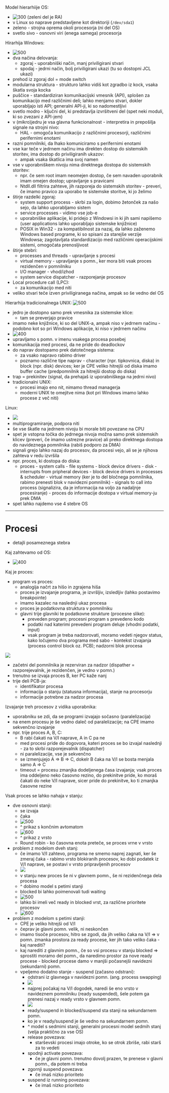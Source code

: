 Model hierarhiije OS:
- ![300](Pasted%20image%2020240304134816.png) (zeleni del je RA)
- v Linux so naprave predstavljene kot direktoriji (`/dev/sda1`)
- zeleno - strojna oprema okoli procesorja (ni del OS)
- svetlo sivo - osnovni viri (enega samega) procesorja

Hirarhija Windows:
- ![500](Pasted%20image%2020240304135423.png)
- dva načina delovanja:
	- zgoraj - uporabniški način, manj priviligirani stvari
	- spodaj - jedrni način, bolj priviligirani ukazi (tu so dostopni JCL ukazi)
- prehod iz zgoraj dol = mode switch
- modularna struktura - strukturo lahko vidiš kot zgradbo iz kock, vsaka škatla svoja kocka
- puščice - standardiziran komunikacijski vmesnik (API), splošen za komunikacijo med različnimi deli; lahko menjamo stvari, dokler uporabljajo isti API; generalni API-ji, ki so nadomestljivi
- svetlo modro - ključni del, ki predstavlja izvršitveni del (spet neki moduli, ki so zvezani z API-jem)
- v (mikro)jedru je vsa glavna funkcionalnost - interpretira in prepošilja signale na strojni nivo:
	- HAL - omogoča komunikacijo z različnimi procesorji, različnimi perifernimi enotami
- razni pomnilniki, da lhako komuniciramo s perifernimi enotami
- vse kar teče v jedrnem načinu ima direkten dostop do sistemskih storitev, ima dostop do priviligiranih ukazov:
	- ampak vsaka škatlica ima svoj namen
- vse v uporabniškem nivoju nima direktnega dostopa do sistemskih storitev:
	- npr. če sem root imam neomejen dostop, če sem navaden uporabnik imam omejen dostop; upravljanje s pravicami
	- Ntdll.dll filtrira zahteve, jih razporeja do sistemskih storitev - preveri, če imamo pravico za uporabo te sistemske storitve, ki jo želimo
- štirje razdelki zgoraj:
	- system support process - skrbi za login, dobimo žetonček za našo sejo, da lahko uporabljamo sistem
	- service processes - vidimo vse job-e
	- uporabniške aplikacije, ki pridejo z Windowsi in ki jih sami napišemo (user applications lahko uporabljajo sistemske knjižnice)
	- POSIX in Win32 - za kompatibilnost za nazaj, da lahko zaženemo Windows based programe, ki so spisani za starejše verzije Windowsa; zagotavljata standardizacijo med različnimi operacijskimi sistemi, omogočata prenosljivost
- štirje stebri:
	- processes and threads - upravljanje s procesi
	- virtual memory - upravljanje s pomn., ker mora biti vsak proces rezidenčen v pomnilniku
	- I/O manager - vhod/izhod
	- system service dispatcher - razporejanje procesov
- Local procedure call (LPC):
	- za komunikacijo med niti
- veliko stvari teče izven priviligiranega načina, ampak so še vedno del OS

Hierarhija tradicionalnega UNIX:
![500](Pasted%20image%2020240304143135.png)
- jedro je dostopno samo prek vmesnika za sistemske klice:
	- tam se preverjajo pravice
- imamo neke knjižnice, ki so del UNIX-a, ampak niso v jedrnem načinu - podobno kot so pri Windows aplikacije, ki niso v jedrnem načinu
- ![400](Pasted%20image%2020240304143510.png)
- upravljamo s pomn. v imenu vsakega procesa posebej
- komunikacija med procesi, da ne pride do deadlockov
- do naprav dostopamo prek datotečnega sistema:
	- za vsako napravo rabimo driver
	- poznamo različne tipe naprav - character (npr. tipkovnica, diska) in block (npr. disk) devices; ker je CPE veliko hitrejši od diska imamo buffer cache (predpomnilnik za hitrejši dostop do diska)
- trap = prekinitev (signal, da prehajaš iz uporabniškega na jedrni nivo)
- tradicionalni UNIX:
	- procesi imajo eno nit, nimamo thread managerja
	- moderni UNIX te omejitve nima (kot pri Windows imamo lahko procese z več niti)

Linux:
- ![](Pasted%20image%2020240304144141.png)
- multiprogramiranje, podpora niti
- še vse škatle na jedrnem nivoju bi morale biti povezane na CPU
- spet je vstopna točka do jedrnega nivoja možna samo prek sistemskih klicev (preveri, če imamo ustrezne pravice) ali preko direktnega dostopa do navideznega pomnilnika (rabiš podporo za DMA)
- signali grejo lahko nazaj do procesov, da procesi vejo, ali se je njihova zahteva v redu izvršila
- npr. proces, ki dostopa do diska:
	- proces - system calls - file systems - block device drivers - disk - interrupts from pripheral devices - block device drivers in processes & scheduler - virtual memory (ker je to del bločnega pomnilnika, rabimo prenesti blok v navidezni pomnilnik) - signals to call into process (signalizira, da je informacija na voljo za nadaljnje procesiranje) - proces do informacije dostopa v virtual memory-ju prek DMA
- spet lahko najdemo vse 4 stebre OS

---
# Procesi
- detajli posameznega stebra

Kaj zahtevamo od OS:
- ![400](Pasted%20image%2020240304145113.png)

Kaj je proces:
- program vs proces:
	- analogija načrt za hišo in zgrajena hiša
	- proces je izvajanje programa, je izvršljiv, izsledljiv (lahko postavimo breakpointe)
	- imamo kazalec na naslednji ukaz procesa
	- proces je podatkovna struktura v pomnilniku
	- glavni trije glavniki te podatkovne strukture (procesne slike):
		- preveden program; procesni program s prevedeno kodo
		- podatki nad katerimi prevedeni program deluje (vhodni podatki, input)
		- vsak program je treba nadzorovati, moramo vedeti njegov status, kako ločujemo dva programa med sabo - kontekst izvajanja (process control block oz. PCB); nadzorni blok procesa

![](Pasted%20image%2020240304145736.png)
- začetni del pomnilnika je rezerviran za nadzor (dispather = razporejevalnik, je rezidenčen, je vedno v pomn.)
- trenutno se izvaja proces B, ker PC kaže nanj
- trije deli PCB-ja:
	- identifikator procesa
	- informacija o stanju (statusna informacija), stanje na procesorju
	- informacije potrebne za nadzor procesa

Izvajanje treh procesov z vidika uporabnika:
- uporabniku se zdi, da se programi izvajajo sočasno (paralelizacija)
- na enem procesu je še vedno daleč od paralelizacije; na CPE imamo sekvenčno izvajanje
- npr. trije proces A, B, C:
	- B rabi čakati na V/I naprave, A in C pa ne
	- med procesi pride do dogovora, kateri proces se bo izvajal naslednji - za to skrbi razporejevalnik (dispatcher)
	- ni paralelizacije, vse je sekvenčno
	- se izmenjujejo A => B => C, dokelr B čaka na V/I se bosta menjala samo A => C
	- timeout = procesu zmanjka dodeljenega časa izvajanja; vsak proces ima oddeljeno neko časovno rezino, do prekinitve pride, ko moraš čakati do neke V/I naprave, sicer pride do prekinitve, ko ti zmanjka časovne rezine

Vsak proces se lahko nahaja v stanju:
- dve osnovni stanji:
	- se izvaja
	- čaka
	- ![500](Pasted%20image%2020240304152626.png)
	- ^ prikaz s končnim avtomatom
	- ![600](Pasted%20image%2020240304152803.png)
	- ^ prikaz z vrsto
	- Round robin - ko časovna enota preteče, se proces vrne v vrsto
- problem z modelom dveh stanj:
	- če imamo V/I zahtevo, programa ne smemo naprej zagnati, ker še zmeraj čaka - rabimo vrsto blokiranih procesov, ko dobi podatek iz V/I naprave, se postavi v vrsto pripravljenih procesov
	- ![](Pasted%20image%2020240304153112.png)
	- v stanju new proces še ni v glavnem pomn., še ni rezidenčnega dela procesa
	- ^ dobimo model s petimi stanji
	- blocked bi lahko poimenovali tudi waiting
	- ![500](Pasted%20image%2020240304154219.png)
	- lahko bi imeli več ready in blocked vrst, za različne prioritete procesov
	- ![600](Pasted%20image%2020240304154245.png)
- problem z modelom s petimi stanji:
	- CPE je veliko hitrejši od V/I
	- čeprav je glavni pomn. velik, ni neskončen
	- imamo tisoče procesov, hitro se zgodi, da jih veliko čaka na V/I => v pomn. zmanka prostora za ready procese, ker jih tako veliko čaka - kaj narediti?
	- kaj narediti z glavnim pomn., če so vsi procesu v stanju blocked => sprostiti moramo del pomn., da naredimo prostor za nove ready procese - blocked procese damo v manjši počasnejši navidezni (sekundarni) pomn.
	- vpeljemo dodatno stanje - suspend (začasno odstrani):
		- odstrani iz glavnega v navidezni pomn. (ang. process swapping)
		- ![](Pasted%20image%2020240304154646.png)
		- najprej počakaj na V/I dogodek, naredi še eno vrsto v navideznem pomnilniku (ready suspended), šele potem ga prenesi nazaj v ready vrsto v glavnem pomn.
		- ![](Pasted%20image%2020240304154839.png)
		- ready/suspend in blocked/suspend sta stanji na sekundarnem pomn.
		- ko je v ready/suspend je še vedno na sekundarnem pomn.
		- ^ model s sedmimi stanji, generalni procesni model sedmih stanj (velja praktično za vse OS)
		- release povezava:
			- starševski procesi imajo otroke, ko se otrok zbriše, rabi starš za to vedeti
		- spodnji activate povezava:
			- če je glavni pomn. trenutno dovolj prazen, te prenese v glavni pomn., da potem ni treba
		- zgornji suspend povezava:
			- če imaš nizko prioriteto
		- suspend iz running povezava:
			- če imaš nizko prioriteto


